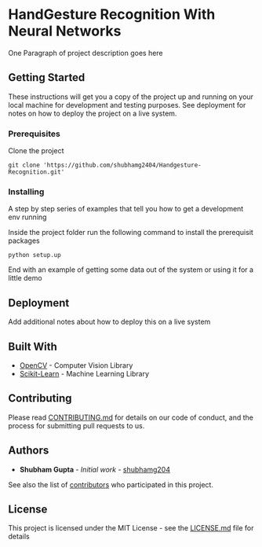 # HandGesture Recognition With Neural Networks

One Paragraph of project description goes here

## Getting Started

These instructions will get you a copy of the project up and running on your local machine for development and testing purposes. See deployment for notes on how to deploy the project on a live system.

### Prerequisites

Clone the project
```
git clone 'https://github.com/shubhamg2404/Handgesture-Recognition.git'
```

### Installing

A step by step series of examples that tell you how to get a development env running

Inside the project folder run the following command to install the prerequisit packages

```
python setup.up
```



End with an example of getting some data out of the system or using it for a little demo


## Deployment

Add additional notes about how to deploy this on a live system

## Built With

* [OpenCV](https://docs.opencv.org/3.0-beta/modules/core/doc/intro.html) - Computer Vision Library
* [Scikit-Learn](https://scikit-learn.org/stable/documentation.html) - Machine Learning Library

## Contributing

Please read [CONTRIBUTING.md](https://gist.github.com/PurpleBooth/b24679402957c63ec426) for details on our code of conduct, and the process for submitting pull requests to us.


## Authors

* **Shubham Gupta** - *Initial work* - [shubhamg204](https://github.com/shubhamg2404)

See also the list of [contributors](https://github.com/your/project/contributors) who participated in this project.

## License

This project is licensed under the MIT License - see the [LICENSE.md](LICENSE.md) file for details


